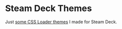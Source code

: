 # Steam Deck Themes

Just [some CSS Loader themes](https://deckthemes.com/users/view?userId=Discord|405085802712924160) I made for Steam Deck.
